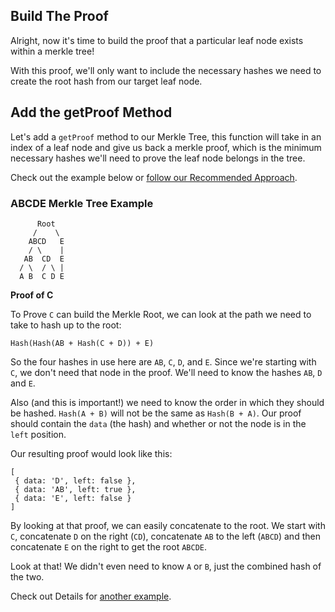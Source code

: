 ## Build The Proof

Alright, now it's time to build the proof that a particular leaf node exists within a merkle tree! 

With this proof, we'll only want to include the necessary hashes we need to create the root hash from our target leaf node.

## Add the getProof Method

Let's add a `getProof` method to our Merkle Tree, this function will take in an index of a leaf node and give us back a merkle proof, which is the minimum necessary hashes we'll need to prove the leaf node belongs in the tree.

Check out the example below or [follow our Recommended Approach](?tab=details&scroll=Recommended%20Approach).

### ABCDE Merkle Tree Example

```
      Root
     /    \
    ABCD   E
    / \    |
   AB  CD  E
  / \  / \ |
  A B  C D E
```

**Proof of C**

To Prove `C` can build the Merkle Root, we can look at the path we need to take to hash up to the root:

```
Hash(Hash(AB + Hash(C + D)) + E)
```

So the four hashes in use here are `AB`, `C`, `D`, and `E`. Since we're starting with `C`, we don't need that node in the proof. We'll need to know the hashes `AB`, `D` and `E`. 

Also (and this is important!) we need to know the order in which they should be hashed. `Hash(A + B)` will not be the same as `Hash(B + A)`. Our proof should contain the `data` (the hash) and whether or not the node is in the `left` position. 

Our resulting proof would look like this:

```
[
 { data: 'D', left: false },
 { data: 'AB', left: true },
 { data: 'E', left: false }
]
```

By looking at that proof, we can easily concatenate to the root. We start with `C`, concatenate `D` on the right (`CD`), concatenate `AB` to the left (`ABCD`) and then concatenate `E` on the right to get the root `ABCDE`. 

Look at that! We didn't even need to know `A` or `B`, just the combined hash of the two. 

Check out Details for [another example](?tab=details&scroll=Another%Example).